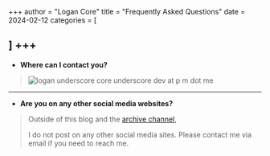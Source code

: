 +++
author = "Logan Core"
title = "Frequently Asked Questions"
date = 2024-02-12
categories = [

]
+++
---
- **Where can I contact you?**
> ![logan underscore core underscore dev at p m dot me](/images/dev_mail.webp)
---

- **Are you on any other social media websites?**
>
> Outside of this blog and the [archive channel](https://www.youtube.com/@LoganCore/featured),
> 
> I do not post on any other social media sites. Please contact me via email if you need to reach me.